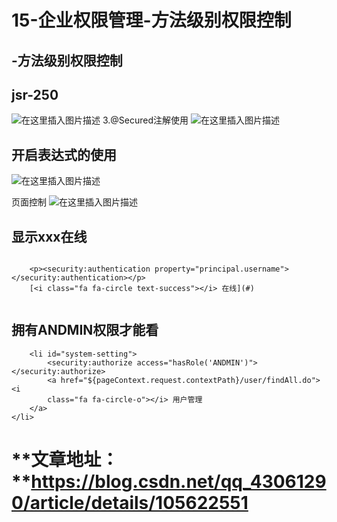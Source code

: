 # 15-企业权限管理-方法级别权限控制
## -方法级别权限控制

## jsr-250

<img src="https://img-blog.csdnimg.cn/202004192122294.png?x-oss-process=image/watermark,type_ZmFuZ3poZW5naGVpdGk,shadow_10,text_aHR0cHM6Ly9ibG9nLmNzZG4ubmV0L3FxXzQzMDYxMjkw,size_16,color_FFFFFF,t_70" alt="在这里插入图片描述"/> 3.@Secured注解使用 <img src="https://img-blog.csdnimg.cn/2020041921340655.png?x-oss-process=image/watermark,type_ZmFuZ3poZW5naGVpdGk,shadow_10,text_aHR0cHM6Ly9ibG9nLmNzZG4ubmV0L3FxXzQzMDYxMjkw,size_16,color_FFFFFF,t_70" alt="在这里插入图片描述"/>

## 开启表达式的使用

<img src="https://img-blog.csdnimg.cn/20200419214147275.png?x-oss-process=image/watermark,type_ZmFuZ3poZW5naGVpdGk,shadow_10,text_aHR0cHM6Ly9ibG9nLmNzZG4ubmV0L3FxXzQzMDYxMjkw,size_16,color_FFFFFF,t_70" alt="在这里插入图片描述"/>

页面控制 <img src="https://img-blog.csdnimg.cn/20200419214353785.png?x-oss-process=image/watermark,type_ZmFuZ3poZW5naGVpdGk,shadow_10,text_aHR0cHM6Ly9ibG9nLmNzZG4ubmV0L3FxXzQzMDYxMjkw,size_16,color_FFFFFF,t_70" alt="在这里插入图片描述"/>

## 显示xxx在线

```

	<p><security:authentication property="principal.username"></security:authentication></p>
	[<i class="fa fa-circle text-success"></i> 在线](#)


```

## 拥有ANDMIN权限才能看

```
	<li id="system-setting">
		<security:authorize access="hasRole('ANDMIN')"></security:authorize>
		<a href="${pageContext.request.contextPath}/user/findAll.do"> <i
		class="fa fa-circle-o"></i> 用户管理
	</a>
</li>

```
# **文章地址： **https://blog.csdn.net/qq_43061290/article/details/105622551